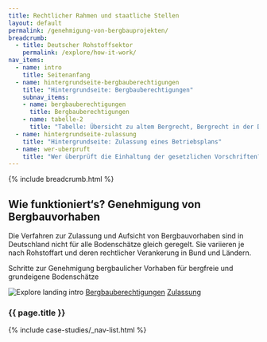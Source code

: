 ```yaml
---
title: Rechtlicher Rahmen und staatliche Stellen
layout: default
permalink: /genehmigung-von-bergbauprojekten/
breadcrumb:
  - title: Deutscher Rohstoffsektor
    permalink: /explore/how-it-work/
nav_items:
  - name: intro
    title: Seitenanfang
  - name: hintergrundseite-bergbauberechtigungen
    title: "Hintergrundseite: Bergbauberechtigungen"
    subnav_items:
    - name: bergbauberechtigungen
      title: Bergbauberechtigungen
    - name: tabelle-2
      title: "Tabelle: Übersicht zu altem Bergrecht, Bergrecht in der DDR und neuem Bergrecht"
  - name: hintergrundseite-zulassung
    title: "Hintergrundseite: Zulassung eines Betriebsplans"
  - name: wer-uberpruft
    title: "Wer überprüft die Einhaltung der gesetzlichen Vorschriften?"
---
```


<main class="container-page-wrapper layout-state-pages">
  <section class="container" style="position: relative;">
    {% include breadcrumb.html %}
    <h1 id="title">
      Wie funktioniert‘s? Genehmigung von Bergbauvorhaben
    </h1>
    <div class="container-left-9">
      <section id="intro" style="position: relative;">
        <p>
          Die Verfahren zur Zulas­sung und Aufsicht von Bergbauvorhaben sind in Deutschland nicht für alle Bodenschätze gleich geregelt. Sie variieren je nach Rohstoffart und deren rechtlicher Verankerung in Bund und Ländern.
        </p>
        <p>
          Schritte zur Genehmigung bergbaulicher Vorhaben für bergfreie und grundeigene Bodenschätze
        </p>
      </section>
      <section>
        <img class="hero-right_image" src="{{ site.baseurl_root }}/img/placeholder_genehmigung.png" alt="Explore landing intro">
        <a href="{{ site.lang | url_lang_prefix  }}/genehmigung-von-bergbauprojekten/bergbauberechtigungen/" >
        Bergbauberechtigungen</a>
        <a href="{{ site.lang | url_lang_prefix  }}/genehmigung-von-bergbauprojekten/zulassung/">Zulassung</a>
      </section>
      <!-- <section id="hintergrundseite-bergbauberechtigungen" style="position: relative;">
        <h2>Hintergrundseite: Bergbauberechtigungen</h2>
        <p>
          Bergbauberechtigungen stellen die Grundlage für das Aufsuchen und die Gewinnung von bergfreien Bodenschätzen dar. Sie werden in Form einer Erlaubnis, einer Bewilligung oder eines Bergwerkseigentums beantragt.
        </p>
        <p>
          Für die Dokumentation der Bergbauberechtigungen werden nach § 75 ff. BBergG sogenannte <a href="#">Berechtsamsbücher und Berechtsamskarten</a> angelegt, in denen die Informationen zu Erlaubnissen, Bewilligungen und Bergwerkseigentum und Angaben zu den betreffenden Feldern einzusehen sind.
        </p>
        <section id="bergbauberechtigungen" style="position: relative;">
        <h3>Bergbauberechtigungen</h3>
          <table>
            <tbody>
              <tr>
                <td><strong>Definition</strong></td>
                <td><strong>Laufzeit</strong></td>
                <td><strong>Zulasungsvoraussetzungen</strong></td>
              </tr>
              <tr>
                <td colspan="3">
                  <a
                    href="http://www.lbeg.niedersachsen.de/bergbau/bergbauberechtigungen/erlaubnis/erlaubnis-712.html"
                    target="_blank"
                  >
                    Erlaubnis
                  </a>
                </td>
              </tr>
              <tr>
                <td>
                  Die Erlaubnis ist eine Bergbauberechtigung, die das Recht zur Aufsuchung von bergfreien Bodenschätzen in einem zugeteilten Erlaubnisfeld erteilt.
                </td>
                <td>
                  Die Erlaubnis ist auf 5 Jahre befristet und kann um jeweils drei Jahre verlängert werden (s. § 16, 4 BBergG)
                </td>
                <td>
                  Es besteht ein Rechtsanspruch auf die Erteilung einer Erlaubnis, sollten keine Versagungsgründe vorliegen.
                  <br />
                  Die Erlaubnis kann verweigert werden, wenn beispielsweise kein Arbeitsprogramm vorliegt oder der festgesetzte Zeitraum in der Planung nicht berücksichtigt wird. Die Versagungsgründe sind abschließend in    11 und 12 BBergG aufgeführt.
                  <br />
                  Wenn die Arbeiten zur Aufsuchung nicht innerhalb eines Jahres aufgenommen werden, kann die Erlaubnis widerrufen werden (§ 18 BBergG).
                </td>
              </tr>
              <tr>
                <td colspan="3">
                  <a
                    href="http://www.lbeg.niedersachsen.de/bergbau/bergbauberechtigungen/bewilligung/bewilligung-709.html"
                    target="_blank"
                  >
                    Bewilligung
                  </a>
                </td>
              </tr>
              <tr>
                <td>
                  Die Bewilligung ist eine Bergbauberechtigung, die das Recht zur Aufsuchung und Gewinnung von bergfreien Bodenschätzen in einem zugeteilten Bewilligungsfeld erteilt.
                </td>
                <td>
                  Die Bewilligung wird auf „eine der Durchführung der Gewinnung im Einzelfalle angemessene Frist“ festgelegt. „Dabei dürfen fünfzig Jahre nur überschritten werden, soweit dies mit Rücksicht auf die für die Gewinnung üblicherweise erforderlichen Investitionen notwendig ist.“ Eine Verlängerung ist möglich (s. § 16, 5 BBergG).
                </td>
                <td>
                  Es besteht ein Rechtsanspruch auf die Erteilung einer Bewiligung, sollten keine Versagungsgründe vorliegen.
                  <br />
                  Die Bewilligung kann verweigert werden, wenn beispielsweise nicht nachgewiesen werden kann, dass die Bodenschätze nach ihrer Lage und Beschaffenheit gewonnen werden können (s. § 12 BBergG).
                  <br />
                  Wenn die Gewinnung der Rohstoffe nicht innerhalb von drei Jahren aufgenommen werden, kann die Bewilligung widerrufen werden (s. § 18 BBergG). Die Versagungsgründe sind abschließend aufgeführt.
                </td>
              </tr>
              <tr>
                <td colspan="3">
                  <a
                  href="http://www.lbeg.niedersachsen.de/bergbau/bergbauberechtigungen/bergwerkseigentum/bergwerkseigentum-710.html"
                    target="_blank"
                  >
                    Bergwerkseigentum
                  </a>
                </td>
              </tr>
              <tr>
                <td>
                  Das Bergwerkseigentum ist eine Bergbauberechtigung. Es umfasst die Bewilligung mit der Möglichkeit der Beleihbarkeit mit entsprechenden Grunddienstbarkeiten und Hypotheken. Mit Entstehen eines Bergwerkseigentums erlischt die Bewilligung. Das Bergwerkseigentum wird unter Angaben des Namens und der Adresse des/r Antragsteller/in und Angaben zum Feld ins Grundbuch eingetragen.
                </td>
                <td>
                  Das Bergwerkseigentum wird auf „eine der Durchführung der Gewinnung im Einzelfalle angemessene Frist“ festgelegt. „Dabei dürfen fünfzig Jahre nur überschritten werden, soweit dies mit Rücksicht auf die für die Gewinnung üblicherweise erforderlichen Investitionen notwendig ist.“ Eine Verlängerung ist möglich (s. § 16, 5 BBergG).
                  <br />
                  Wenn die regelmäßige Gewinnung der Rohstoffe länger als zehn Jahre unterbrochen wird, kann das Bergwerkseigentum widerrufen werden (s. § 18 BBergG).
                </td>
                <td>
                  Um das Bergwerkseigentum zu beantragen muss der/die Antragsteller/in im bereits Besitz einer Bewilligung für das angegebene Feld sein. Zudem kann das Bergwerkseigentum verweigert werden, wenn beispielsweise nicht glaubhaft gemacht werden kann, dass mit einer wirtschaftlichen Gewinnung der Rohstoffe zu rechnen ist (s. § 13 BBergG).
                </td>
              </tr>
            </tbody>
          </table>
        </section>
        <p>Sonderfall: Bergbauberechtigung nach altem Recht</p>
        <p>
          Zu den Berechtigungsformen gehören neben den oben genannten Berechtigungen (Erlaubnis, Bewilligung bzw. Bergwerkseigentum) auch aus altem Recht übergeleitete Berechtigungen, die als
          <a
            href="http://www.lbeg.niedersachsen.de/bergbau/bergbauberechtigungen/alte_rechte/alte-rechte--149-ff-bbergg-711.html"
            target="_blank"
          >
            alte Rechte
          </a>
          bezeichnet werden. Hierbei handelt es sich um vor dem Inkrafttreten des aktuellen Bundesberggesetzes, 1982, zugeteilte Bergbauberechtigungen, die in neues Recht übergeleitet worden sind. Dazu gehören beispielsweise die Braunkohletagebaue im Rheinischen Revier. Sie erhalten nach heutigem Recht weiterhin ihre Gültigkeit  (s. § 149 Abs. 1 Satz 1 BBergG), wenn sie innerhalb einer Übergangsfrist von drei Jahren nach Inkrafttreten des BBergG 1982 gegenüberbei den Bergbehörden angezeigt und durch die Bergaufsicht bestätigt worden sind. Berechtigungen nach altem Recht sind im Gegensatz zu Berechtigungen nach dem neuen BBergG (in Kraft seit 1982) weder befristet, noch müssen Förder- oder Feldesabgaben bezahlt werden. In der Praxis betreffen diese Altrechte insbesondere die Stein- und die Braunkohle. Für die Förderung der Bodenschätze in dieser Kategorie ist ebenfalls die Zulassung eines Betriebsplans notwendig.
        </p>
        <br /><br />
        <p>Sonderfall: Besonderheiten in den neuen Bundesländern</p>
        <p>
          Das Bergrechtsregime der DDR kannte im Gegensatz dazu nur die volkseigenen  mineralischen Rohstoffe und die sonstigen mineralischen Rohstoffe. Die volkseigenen Rohstoffe umfassten im Wesentlichen die nach bundesdeutschem Gesetz bergfreien und grundeigenen Bodenschätze und standen im Volkseigentum. Die sonstigen mineralischen Rohstoffe umfassten im Wesentlichen die Grundeigentümerbodenschätze und waren dem Grundeigentum zugeordnet. Mit der Verleihungs-Verordnung vom 15.08.1990 wurde die Grundlage geschaffen, Bergbauberechtigungen volkseigener mineralischer Rohstoffe in bergfreie Bodenschätze umzuwandeln und diese somit im Rechtssystem der BRD anzuerkennen. Die übertragenen Bergbauberechtigungen gelten als Bergwerkseigentum Sie sind wie die Bergbauberechtigungen nach altem Recht unbefristet sowie von der Feldes- und Förderabgabe befreit (s.
          §<a href="http://www.buzer.de/gesetz/5212/a72101.htm" target="_blank">149</a> und § 151 BBergG). Im Unterschied zu den alten Bundesländern erstrecken sich die Altrechte (s. Abschnitt zu Bergbauberechtigung nach altem Recht) in den neuen Bundesländern nicht nur bis 1980 (neues Berggesetz), sondern auf die bis 1990 erkundeten Lagerstätten. Sie umfassen zudem nicht nur die bergfreien, sondern auch die grundeigenen Bodenschätze, da Rechte zur Aufsuchung und Gewinnung von grundeigenen Bodenschätzen nach DDR-Recht ebenfalls über staatliche vergebene Bergbauberechtigungen geregelt wurden.
        </p>
        <br /><br />
        <section id="tabelle-2" style="position: relative;">
        <p><strong>Tabelle:</strong> Übersicht zu altem Bergrecht, Bergrecht in der DDR und neuem Bergrecht</p>
          <table>
            <tbody>
              <tr>
                <td></td>
                <td>
                  <strong>Berechtigungen nach altem Bergrecht (BRD)</strong>
                </td>
                <td>
                  <strong>Berechtigungen nach Bergrecht in der DDR</strong>
                </td>
                <td>
                  <strong>Berechtigungen nach neuem Bergrecht (BRD)</strong>
                </td>
              </tr>
              <tr>
                <td>
                  <strong>Rohstoffbezeichnung</strong>
                </td>
                <td>Bergfreie Rohstoffe</td>
                <td>Volkseigene Rohstoffe</td>
                <td>Bergfreie Rohstoffe</td>
              </tr>
              <tr>
                <td>
                  <strong>Zahlung von Feldes- und Förderabgaben</strong>
                </td>
                <td>Nein</td>
                <td>Nein</td>
                <td>Entscheidung auf Ebene des Bundeslandes</td>
              </tr>
              <tr>
                <td>
                  <strong>Befristung</strong>
                </td>
                <td>Nein</td>
                <td>Nein</td>
                <td>
                  Ja (siehe Erläuterungen unter Bergbauberechtigungen)
                </td>
              </tr>
            </tbody>
          </table>
          <br /><br />
        </section>
      </section>
      <section id="hintergrundseite-zulassung" style="position: relative;">
        <h2>Hintergrundseite: Zulassung eines Betriebsplans</h2>
        <p>
          Aufsuchungsbetriebe, Gewinnungsbetriebe und Betriebe zur Aufbereitung dürfen nur auf Grund von Plänen (Betriebsplänen) errichtet, geführt und eingestellt werden, welche vom Unternehmer aufgestellt und von der zuständigen Behörde zugelassen worden sind. Die Zulassung solcher Betriebspläne ist an Voraussetzungen gebunden. (Zulassungsvoraussetzungen). Diese betreffen u.a. die Betriebssicherheit und den Arbeitsschutz, den Schutz der Oberfläche, die Vermeidung gemeinschädlicher Einwirkungen, den Schutz der Lagerstätte und die Vorsorgemaßnahmen für die ordnungsgemäße Wiedernutzbarmachung der von der Rohstoffgewinnung in Anspruch genommenen Flächen. Zur Wahrung von umweltschutzrechtlichen Bestimmungen in den dargestellten Antragsverfahren, siehe die Ausführungen zum Umgang mit der Natur.
        </p>
        <br /><br />
        <p>Grundsätzlich umfassen die Betriebspläne Informationen zu:</p>
        <ul>
          <li>Die Darstellung des Umfanges des beabsichtigten Vorhabens</li>
          <li>Die Darstellung der technischen Durchführung des beabsichtigten Vorhabens</li>
          <li>Die Dauer des beabsichtigten Vorhabens</li>
          <li>Den Nachweis, dass die Zulassungsvoraussetzungen</li>
        </ul>
        <br /><br />
        <p>
          Da der Betrieb eines Bergwerks typischerweise mit  Risiken für Beschäftigte und Dritte verbunden ist, soll der Hauptbetriebsplan  in der Regel einen Zeitraum von zwei Jahren nicht überschreitenund neu aufgestellt und von der Bergaufsicht zugelassen werden. Es handelt sich zudem um einen Betrieb, der sich örtilich verändert und daher dynamisch ist. Die ständige Abstimmung zwischen Unternehmer und Bergaufsicht soll eine intensive staatliche Kontrolle der Bergbaubetriebe bei gleichzeitiger Flexibilität der Planung gewährleisten
        </p>
        <br /><br />
      </section>
      <section id="wer-uberpruft" style="position: relative;">
        <h2>Wer überprüft die Einhaltung der gesetzlichen Vorschriften?</h2>
        <p>
          Der Abbau bergfreier und grundeigener Bodenschätze unterliegt der Aufsicht durch die zuständige Bergbehörde (Bergaufsicht; § 69 Abs. 1 BBergG). Die Beaufsichtigung der Bergbaubetriebe stellt neben der Vergabe der Bergbauberechtigungen und der Erteilung der Betriebsplanzulassungen die dritte Kernkompetenz der Bergbehörden dar.
        </p>
        <p>
          Laut Bundesberggesetz dürfen die Aufsichtsbeamtinnen und Aufsichtsbeamten die Betriebe betreten, Auskünfte verlangen, Einrichtungen besichtigen und Prüfungen vornehmen sowie in Einzelfällen auch Anordnungen treffen. Für die Bergbauunternehmer/innen bestehen u.a. Verpflichtungen zur Meldung von Ereignissen und Unfällen, zur Duldung der Bergaufsicht und zur Begleitung der Aufsichtsbeamtinnen und Aufsichtsbeamten bei Fahrten durch die Betriebsstätte (Befahrungen).
        </p>
        <br /><br />
      </section> -->
    </div>
    <div class="sticky sticky_nav container-right-3">
      <h3 class="state-page-nav-title container">
        <div class="nav-title">{{ page.title }}</div>
      </h3>
      <nav>
        {% include case-studies/_nav-list.html %}
      </nav>
    </div>
  </section>
</main>

<script type="text/javascript" src="{{ site.baseurl_root }}/js/lib/static.min.js" charset="utf-8"></script>
